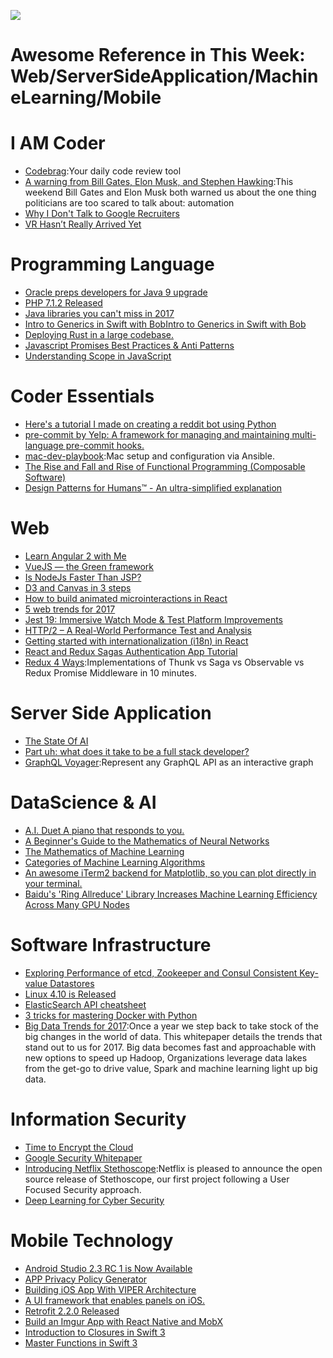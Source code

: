 
![](https://coding.net/u/hoteam/p/Cache/git/raw/master/2017/2/2/1-uVpU7iruzXafhU2VLeH4lw.jpeg)
# Awesome Reference in This Week: Web/ServerSideApplication/MachineLearning/Mobile 

# I AM Coder
- [Codebrag](https://github.com/softwaremill/codebrag):Your daily code review tool
- [A warning from Bill Gates, Elon Musk, and Stephen Hawking](https://medium.freecodecamp.com/bill-gates-and-elon-musk-just-warned-us-about-the-one-thing-politicians-are-too-scared-to-talk-8db9815fd398#.tu6opw8na):This weekend Bill Gates and Elon Musk both warned us about the one thing politicians are too scared to talk about: automation
- [Why I Don't Talk to Google Recruiters](http://www.yegor256.com/2017/02/21/say-no-to-google-recruiters.html)
- [VR Hasn’t Really Arrived Yet](https://iot-for-all.com/vr-hasnt-really-arrived-yet-189ec116bb85#.nf0j2c52y)

# Programming Language
- [Oracle preps developers for Java 9 upgrade](http://www.infoworld.com/article/3171299/java/oracle-preps-developers-for-java-9-upgrade.html)
- [PHP 7.1.2 Released](http://php.net/archive/2017.php#id2017-02-17-1)
- [Java libraries you can't miss in 2017](http://blog.jevsejev.io/2017/02/19/java-libraries-you-cannot-miss-in-2017/?utm_source=ycombinator)
- [Intro to Generics in Swift with BobIntro to Generics in Swift with Bob](https://medium.com/ios-geek-community/intro-to-generics-in-swift-with-bob-df58118a5001#.xywre6h2d)
- [Deploying Rust in a large codebase.](https://medium.com/@rillian/deploying-rust-in-a-large-codebase-7e50328074e8#.1ig71pbvw)
- [Javascript Promises Best Practices & Anti Patterns](https://hackernoon.com/javascript-promises-best-practices-anti-patterns-b32309f65551#.d5vfpio0u)
- [Understanding Scope in JavaScript](https://scotch.io/tutorials/understanding-scope-in-javascript)

# Coder Essentials
- [Here's a tutorial I made on creating a reddit bot using Python](https://www.reddit.com/r/learnprogramming/comments/5us049/heres_a_tutorial_i_made_on_creating_a_reddit_bot/)
- [pre-commit by Yelp: A framework for managing and maintaining multi-language pre-commit hooks.](http://pre-commit.com/#node)
- [mac-dev-playbook](https://github.com/geerlingguy/mac-dev-playbook):Mac setup and configuration via Ansible.
- [The Rise and Fall and Rise of Functional Programming (Composable Software)](https://medium.com/javascript-scene/the-rise-and-fall-and-rise-of-functional-programming-composable-software-c2d91b424c8c#.1c7sks72i)
- [Design Patterns for Humans™ - An ultra-simplified explanation](https://github.com/kamranahmedse/design-patterns-for-humans)

# Web
- [Learn Angular 2 with Me](https://www.youtube.com/watch?v=QzXdiH3wJp0)
- [VueJS — the Green framework](https://develoger.com/vuejs-the-green-framework-5d8c9fcb6603?source=reading_list---vuejs------4-36---------&gi=9c124a2f11a3)
- [Is NodeJs Faster Than JSP?](https://hackernoon.com/is-nodejs-faster-than-jsp-f74463ed54ee#.lgbms2wkb)
- [D3 and Canvas in 3 steps](https://medium.freecodecamp.com/d3-and-canvas-in-3-steps-8505c8b27444#.c34qehc0y)
- [How to build animated microinteractions in React](https://medium.freecodecamp.com/how-to-build-animated-microinteractions-in-react-aab1cb9fe7c8#.4jnphlp3r)
- [5 web trends for 2017](https://www.oreilly.com/ideas/5-web-trends-for-2017)
- [Jest 19: Immersive Watch Mode & Test Platform Improvements](http://facebook.github.io/jest/blog/2017/02/21/jest-19-immersive-watch-mode-test-platform-improvements.html)
- [HTTP/2 – A Real-World Performance Test and Analysis](https://css-tricks.com/http2-real-world-performance-test-analysis/)
- [Getting started with internationalization (i18n) in React](http://ourcodeworld.com/articles/read/395/getting-started-with-internationalization-i18n-in-react)
- [React and Redux Sagas Authentication App Tutorial](http://start.jcolemorrison.com/react-and-redux-sagas-authentication-app-tutorial/)
- [Redux 4 Ways](https://medium.com/react-native-training/redux-4-ways-95a130da0cdc#.xpa7z9ufe):Implementations of Thunk vs Saga vs Observable vs Redux Promise Middleware in 10 minutes.

# Server Side Application
- [The State Of AI](https://medium.com/on-coding/the-state-of-ai-9aae385c2038#.1lnw0u4t8)
- [Part uh: what does it take to be a full stack developer?](https://medium.com/@amit_tushar/part-uh-what-does-it-take-to-be-a-full-stack-developer-a82c449ec969#.w3wk60zap)
- [GraphQL Voyager](https://github.com/APIs-guru/graphql-voyager):Represent any GraphQL API as an interactive graph

# DataScience & AI
- [A.I. Duet A piano that responds to you.](https://aiexperiments.withgoogle.com/ai-duet)
- [A Beginner's Guide to the Mathematics of Neural Networks](http://citeseerx.ist.psu.edu/viewdoc/download?doi=10.1.1.161.3556&rep=rep1&type=pdf)
- [The Mathematics of Machine Learning](http://www.datasciencecentral.com/profiles/blogs/the-mathematics-of-machine-learning)
- [Categories of Machine Learning Algorithms](https://static.coggle.it/diagram/WHeBqDIrJRk-kDDY)
- [An awesome iTerm2 backend for Matplotlib, so you can plot directly in your terminal.](https://github.com/daleroberts/itermplot)
- [Baidu's 'Ring Allreduce' Library Increases Machine Learning Efficiency Across Many GPU Nodes](http://www.tomshardware.com/news/baidu-svail-ring-allreduce-library,33691.html)

# Software Infrastructure
- [Exploring Performance of etcd, Zookeeper and Consul Consistent Key-value Datastores](https://coreos.com/blog/performance-of-etcd.html)
- [Linux 4.10 is Released](https://lwn.net/Articles/714943/)
- [ElasticSearch API cheatsheet](https://blog.frankel.ch/elasticsearch-api-cheatsheet/#gsc.tab=0)
- [3 tricks for mastering Docker with Python](https://hackernoon.com/3-tricks-for-mastering-docker-with-python-99876412348d?source=reading_list---------6-1---------)
- [Big Data Trends for 2017](http://www.datasciencecentral.com/group/announcements/forum/topics/big-data-trends-for-2017):Once a year we step back to take stock of the big changes in the world of data. This whitepaper details the trends that stand out to us for 2017.	Big data becomes fast and approachable with new options to speed up Hadoop, Organizations leverage data lakes from the get-go to drive value, Spark and machine learning light up big data.

# Information Security
- [Time to Encrypt the Cloud](https://blog.cryptpad.fr/2017/02/20/Time-to-Encrypt-the-Cloud/)
- [Google Security Whitepaper](https://cloud.google.com/security/whitepaper)
- [Introducing Netflix Stethoscope](http://techblog.netflix.com/2017/02/introducing-netflix-stethoscope.html):Netflix is pleased to announce the open source release of Stethoscope, our first project following a User Focused Security approach.
- [Deep Learning for Cyber Security](https://www.altoros.com/blog/event/deep-learning-for-cyber-security/)

# Mobile Technology
- [Android Studio 2.3 RC 1 is Now Available](https://sites.google.com/a/android.com/tools/recent/androidstudio23rc1isnowavailable)
- [APP Privacy Policy Generator](https://app-privacy-policy-generator.firebaseapp.com/)
- [Building iOS App With VIPER Architecture](https://blog.mindorks.com/building-ios-app-with-viper-architecture-8109acc72227#.voxbu7buu)
- [A UI framework that enables panels on iOS.](https://github.com/louisdh/panelkit)
- [Retrofit 2.2.0 Released](https://github.com/square/retrofit/blob/master/CHANGELOG.md)
- [Build an Imgur App with React Native and MobX](http://school.shoutem.com/lectures/build-simple-imgur-client-react-native/)
- [Introduction to Closures in Swift 3](https://medium.com/ios-os-x-development/introduction-to-closures-in-swift-3-1d46dfaf8a20#.vfjwjho80)
- [Master Functions in Swift 3](https://medium.com/ios-os-x-development/master-functions-in-swift-3-d2f684f1dc92#.srea0odz5)
